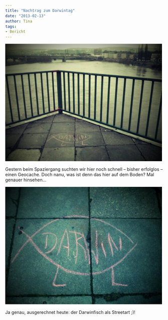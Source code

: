 ```yaml
---
title: "Nachtrag zum Darwintag"
date: "2013-02-13" 
author: Tina
tags:
- Bericht
---
```


![image](images/wpid-c360_2013-02-12-17-32-49.jpg)

Gestern beim Spaziergang suchten wir hier noch schnell – bisher erfolglos – einen Geocache. Doch nanu, was ist denn das hier auf dem Boden? Mal genauer hinsehen...

![image](images/wpid-c360_2013-02-12-17-32-11.jpg)

Ja genau, ausgerechnet heute: der Darwinfisch als Streetart ;)!
